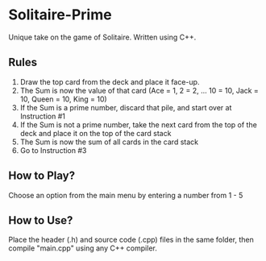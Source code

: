 # Solitaire-Prime

Unique take on the game of Solitaire. Written using C++.

## Rules
1. Draw the top card from the deck and place it face-up.
2. The Sum is now the value of that card (Ace = 1, 2 = 2, ... 10 = 10, Jack = 10, Queen = 10, King = 10)
3. If the Sum is a prime number, discard that pile, and start over at Instruction #1
4. If the Sum is not a prime number, take the next card from the top of the deck and place it on the top of the card stack
5. The Sum is now the sum of all cards in the card stack
6. Go to Instruction #3

## How to Play?
Choose an option from the main menu by entering a number from 1 - 5

## How to Use?
Place the header (.h) and source code (.cpp) files in the same folder, then compile "main.cpp" using any C++ compiler.
